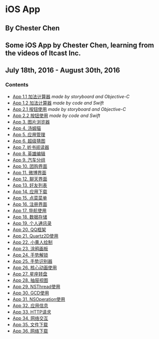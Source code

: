 # iOS App
## By Chester Chen
## Some iOS App by Chester Chen, learning from the videos of Itcast Inc.
## July 18th, 2016 - August 30th, 2016

### Contents

- [App 1.1 加法计算器](CCAddCounter) *made by storyboard and Objective-C*
- [App 1.2 加法计算器](CCAddCounter-Swift) *made by code and Swift*
- [App 2.1 按钮使用](CCButtonUse) *made by storyboard and Objective-C*
- [App 2.2 按钮使用](CCButtonUse-Swift) *made by code and Swift*
- [App 3. 图片浏览器](CCImageExplorer)
- [App 4. 汤姆猫](CCTomCat)
- [App 5. 应用管理](CCAppControl)
- [App 6. 超级猜图](CCFigureGuess)
- [App 7. 听书阅读器](CCDictionReader)
- [App 8. 英雄编辑](CCHeroEdit)
- [App 9. 汽车分组](CCCarGroup)
- [App 10. 团购界面](CCGroupInterface)
- [App 11. 微博界面](CCWeiboInterface)
- [App 12. 聊天界面](CCChatInterface)
- [App 13. 好友列表](CCFriendList)
- [App 14. 应用下载](CCAppDownload)
- [App 15. 点菜菜单](CCOrderFood)
- [App 16. 注册界面](CCRegisterInterface)
- [App 17. 导航使用](CCNavigationUse)
- [App 18. 数据存储](CCDataStorage)
- [App 19. 个人通讯录](CCPersonalContacts)
- [App 20. QQ框架](CCQQFramework)
- [App 21. Quartz2D使用](CCQuartz2DUse)
- [App 22. 小黄人绘制](CCMinionsDraw)
- [App 23. 涂鸦画板](CCDoodlePainter)
- [App 24. 手势解锁](CCGestureUnlock)
- [App 25. 手势识别器](CCGestureRecognizer)
- [App 26. 核心动画使用](CCCoreAnimationUse)
- [App 27. 星座转盘](CCConstellationTurnplate)
- [App 28. 抽屉视图](CCDrawerView)
- [App 29. NSThread使用](CCNSThreadUse)
- [App 30. GCD使用](CCGCDUse)
- [App 31. NSOperation使用](CCNSOperationUse)
- [App 32. 应用信息](CCAppInformation)
- [App 33. HTTP请求](CCHTTPRequest)
- [App 34. 网络交互](CCWebInteraction)
- [App 35. 文件下载](CCFileDownload)
- [App 36. 网络下载](CCWebDownload)


